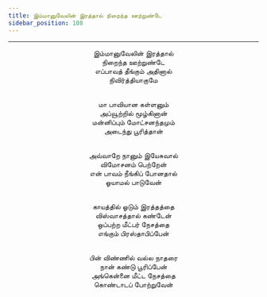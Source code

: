 ```yaml
---
title: இம்மானுவேலின் இரத்தால் நிறைந்த ஊற்றுண்டே
sidebar_position: 108
---
```


---
<center>
இம்மானுவேலின் இரத்தால்<br/>
நிறைந்த ஊற்றுண்டே<br/>
எப்பாவத் தீங்கும் அதினால்<br/>
நிவிர்த்தியாகுமே<br/><br/>

மா பாவியான கள்ளனும்<br/>
அப்வூற்றில் மூழ்கினான்<br/>
மன்னிப்பும் மோட்சனந்தமும்<br/>
அடைந்து பூரித்தான்<br/><br/>

அவ்வாறே நானும் இயேசுவால்<br/>
விமோசனம் பெற்றேன்<br/>
என் பாவம் நீங்கிப் போனதால்<br/>
ஓயாமல் பாடுவேன்<br/><br/>

காயத்தில் ஓடும் இரத்தத்தை<br/>
விஸ்வாசத்தால் கண்டேன்<br/>
ஒப்பற்ற மீட்பர் நேசத்தை<br/>
எங்கும் பிரஸ்தாபிப்பேன்<br/><br/>

பின் விண்ணில் வல்ல நாதரை<br/>
நான் கண்டு பூரிப்பேன்<br/>
அங்கென்னை மீட்ட நேசத்தை<br/>
கொண்டாடப் போற்றுவேன்
</center>
